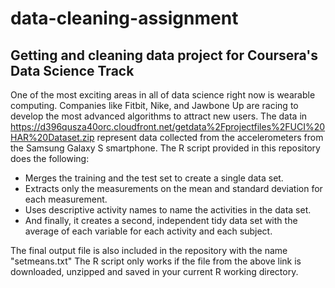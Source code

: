 data-cleaning-assignment
========================

## Getting and cleaning data project for Coursera's Data Science Track

One of the most exciting areas in all of data science right now is wearable computing. Companies like Fitbit, Nike, and Jawbone Up are racing to develop the most advanced algorithms to attract new users.
The data in https://d396qusza40orc.cloudfront.net/getdata%2Fprojectfiles%2FUCI%20HAR%20Dataset.zip represent data collected from the accelerometers from the Samsung Galaxy S smartphone.
The R script provided in this repository does the following:
* Merges the training and the test set to create a single data set.
* Extracts only the measurements on the mean and standard deviation for each measurement.
* Uses descriptive activity names to name the activities in the data set.
* And finally, it creates a second, independent tidy data set with the average of each variable for each activity and each subject.

The final output file is also included in the repository with the name "setmeans.txt"
The R script only works if the file from the above link is downloaded, unzipped and saved in your current R working directory.
